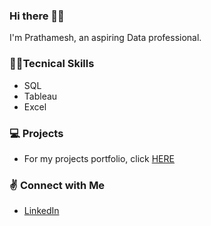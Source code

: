 ### Hi there 🙋‍♂️

<!--
**Pratham2406/Pratham2406** is a ✨ _special_ ✨ repository because its `README.md` (this file) appears on your GitHub profile. -->

I'm Prathamesh, an aspiring Data professional.

### 👨‍💻Tecnical Skills 

- SQL
- Tableau
- Excel

### 💻 Projects

- For my projects portfolio, click [HERE](https://github.com/Pratham2406/Projects.git)


### ✌ Connect with Me

- [LinkedIn](www.linkedin.com/in/prathameshkulkarni2406)



<!-- - 🔭 I’m currently working on ...
- 🌱 I’m currently learning ...
- 👯 I’m looking to collaborate on ...
- 🤔 I’m looking for help with ...
- 💬 Ask me about ...
- 📫 How to reach me: ...
- 😄 Pronouns: ...
- ⚡ Fun fact: ... -->

